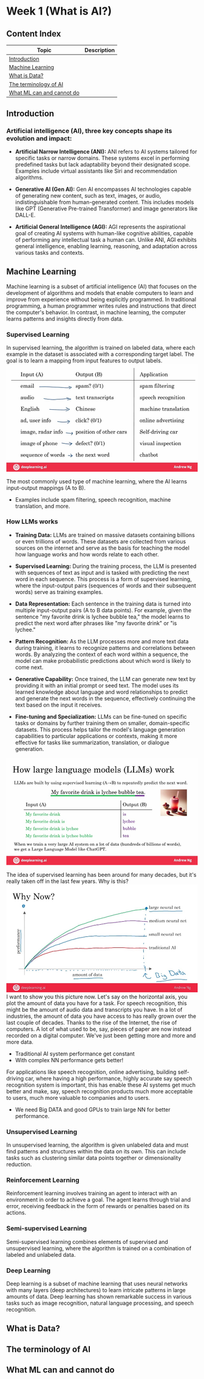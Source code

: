 # Week 1 (What is AI?)

## Content Index
|Topic|Description|
|--|--|
|[Introduction](#Introduction)||
|[Machine Learning](#Machine-Learning)||
|[What is Data?](#What-is-Data?)||
|[The terminology of AI](#The-Terminology-of-AI)||
|[What ML can and cannot do](#What-ML-can-and-cannot-do)||

## Introduction
###  Artificial intelligence (AI), three key concepts shape its evolution and impact:

- **Artificial Narrow Intelligence (ANI):** ANI refers to AI systems tailored for specific tasks or narrow domains. These systems excel in performing predefined tasks but lack adaptability beyond their designated scope. Examples include virtual assistants like Siri and recommendation algorithms.

- **Generative AI (Gen AI):** Gen AI encompasses AI technologies capable of generating new content, such as text, images, or audio, indistinguishable from human-generated content. This includes models like GPT (Generative Pre-trained Transformer) and image generators like DALL-E.

- **Artificial General Intelligence (AGI):** AGI represents the aspirational goal of creating AI systems with human-like cognitive abilities, capable of performing any intellectual task a human can. Unlike ANI, AGI exhibits general intelligence, enabling learning, reasoning, and adaptation across various tasks and contexts.

## Machine Learning
Machine learning is a subset of artificial intelligence (AI) that focuses on the development of algorithms and models that enable computers to learn and improve from experience without being explicitly programmed. In traditional programming, a human programmer writes rules and instructions that direct the computer's behavior. In contrast, in machine learning, the computer learns patterns and insights directly from data.
### Supervised Learning

In supervised learning, the algorithm is trained on labeled data, where each example in the dataset is associated with a corresponding target label. The goal is to learn a mapping from input features to output labels.
<img src="img\week1\ml examples.jpg">

The most commonly used type of machine learning, where the AI learns input-output mappings (A to B).
- Examples include spam filtering, speech recognition, machine translation, and more.

### How LLMs works

- **Training Data:** LLMs are trained on massive datasets containing billions or even trillions of words. These datasets are collected from various sources on the internet and serve as the basis for teaching the model how language works and how words relate to each other.

- **Supervised Learning:** During the training process, the LLM is presented with sequences of text as input and is tasked with predicting the next word in each sequence. This process is a form of supervised learning, where the input-output pairs (sequences of words and their subsequent words) serve as training examples.

- **Data Representation:** Each sentence in the training data is turned into multiple input-output pairs (A to B data points). For example, given the sentence "my favorite drink is lychee bubble tea," the model learns to predict the next word after phrases like "my favorite drink" or "is lychee."

- **Pattern Recognition:** As the LLM processes more and more text data during training, it learns to recognize patterns and correlations between words. By analyzing the context of each word within a sequence, the model can make probabilistic predictions about which word is likely to come next.

- **Generative Capability:** Once trained, the LLM can generate new text by providing it with an initial prompt or seed text. The model uses its learned knowledge about language and word relationships to predict and generate the next words in the sequence, effectively continuing the text based on the input it receives.

- **Fine-tuning and Specialization:** LLMs can be fine-tuned on specific tasks or domains by further training them on smaller, domain-specific datasets. This process helps tailor the model's language generation capabilities to particular applications or contexts, making it more effective for tasks like summarization, translation, or dialogue generation.

<img src="img\week1\llms.jpg">


 The idea of supervised learning has been around for many decades, but it's really taken off in the last few years. Why is this?
<img src="img\week1\perf vs amt data.jpg">
I want to show you this picture now. Let's say on the horizontal axis, you plot the amount of data you have for a task. For speech recognition, this might be the amount of audio data and transcripts you have. In a lot of industries, the amount of data you have access to has really grown over the last couple of decades. Thanks to the rise of the Internet, the rise of computers. A lot of what used to be, say, pieces of paper are now instead recorded on a digital computer. We've just been getting more and more and more data.

- Traditional AI system performance get constant
- With complex NN performance gets better!

For applications like speech recognition, online advertising, building self-driving car, where having a high performance, highly accurate say speech recognition system is important, this has enable these AI systems get much better and make, say, speech recognition products much more acceptable to users, much more valuable to companies and to users.

- We need Big DATA and good GPUs to train large NN for better performance.

### Unsupervised Learning 
In unsupervised learning, the algorithm is given unlabeled data and must find patterns and structures within the data on its own. This can include tasks such as clustering similar data points together or dimensionality reduction.

### Reinforcement Learning
Reinforcement learning involves training an agent to interact with an environment in order to achieve a goal. The agent learns through trial and error, receiving feedback in the form of rewards or penalties based on its actions.

### Semi-supervised Learning
Semi-supervised learning combines elements of supervised and unsupervised learning, where the algorithm is trained on a combination of labeled and unlabeled data.

### Deep Learning
Deep learning is a subset of machine learning that uses neural networks with many layers (deep architectures) to learn intricate patterns in large amounts of data. Deep learning has shown remarkable success in various tasks such as image recognition, natural language processing, and speech recognition.



## What is Data?



## The terminology of AI


## What ML can and cannot do



